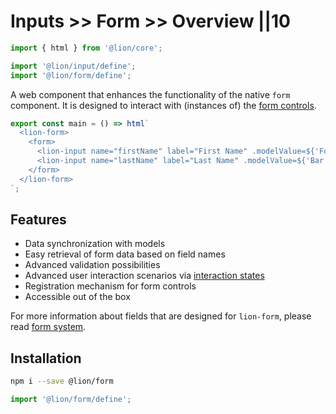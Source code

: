 # Inputs >> Form >> Overview ||10

```js script
import { html } from '@lion/core';

import '@lion/input/define';
import '@lion/form/define';
```

A web component that enhances the functionality of the native `form` component.
It is designed to interact with (instances of) the [form controls](../overview.md).

```js preview-story
export const main = () => html`
  <lion-form>
    <form>
      <lion-input name="firstName" label="First Name" .modelValue=${'Foo'}></lion-input>
      <lion-input name="lastName" label="Last Name" .modelValue=${'Bar'}></lion-input>
    </form>
  </lion-form>
`;
```

## Features

- Data synchronization with models
- Easy retrieval of form data based on field names
- Advanced validation possibilities
- Advanced user interaction scenarios via [interaction states](../../../docs/systems/form/interaction-states.md)
- Registration mechanism for form controls
- Accessible out of the box

For more information about fields that are designed for `lion-form`, please read [form system](../../../docs/systems/form/overview.md).

## Installation

```bash
npm i --save @lion/form
```

```js
import '@lion/form/define';
```
